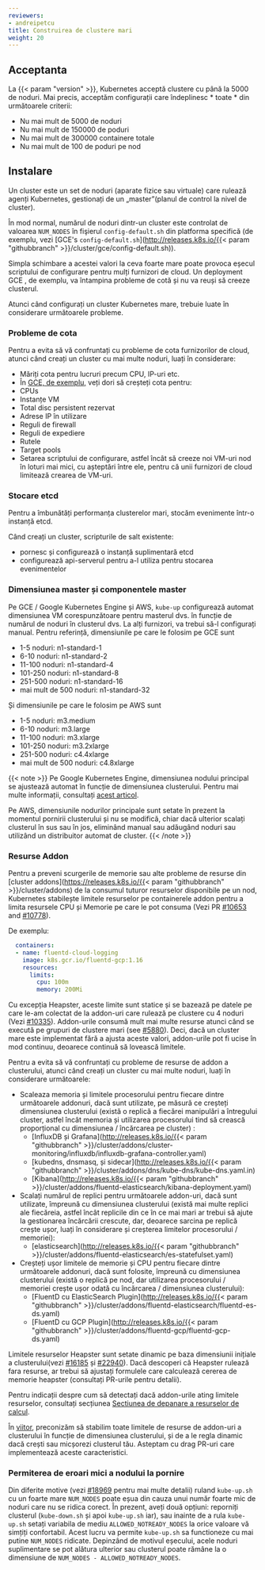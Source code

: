 ```yaml
---
reviewers:
- andreipetcu
title: Construirea de clustere mari
weight: 20
---
```


## Acceptanta

La {{< param "version" >}}, Kubernetes acceptă clustere cu până la 5000 de noduri. Mai precis, acceptăm configurații care îndeplinesc * toate * din următoarele criterii:

* Nu mai mult de 5000 de noduri
* Nu mai mult de 150000 de poduri
* Nu mai mult de 300000 containere totale
* Nu mai mult de 100 de poduri pe nod


## Instalare

Un cluster este un set de noduri (aparate fizice sau virtuale) care rulează agenți Kubernetes, gestionați de un „master”(planul de control la nivel de cluster).

În mod normal, numărul de noduri dintr-un cluster este controlat de valoarea `NUM_NODES` în fişierul `config-default.sh` din platforma specifică   (de exemplu, vezi [GCE's `config-default.sh`](http://releases.k8s.io/{{< param "githubbranch" >}}/cluster/gce/config-default.sh)).

Simpla schimbare a acestei valori la ceva foarte mare poate provoca eșecul scriptului de configurare pentru mulți furnizori de cloud. Un deployment GCE , de exemplu, va întampina probleme de cotă și nu va reuși să creeze clusterul.

Atunci când configurați un cluster Kubernetes mare, trebuie luate în considerare următoarele probleme.

### Probleme de cota

Pentru a evita să vă confruntați cu probleme de cota furnizorilor de cloud, atunci când creați un cluster cu mai multe noduri, luați în considerare:

* Măriți cota pentru lucruri precum CPU, IP-uri etc.
* În [GCE, de exemplu,](https://cloud.google.com/compute/docs/resource-quotas) veți dori să creșteți cota pentru:
* CPUs
* Instanțe VM
* Total disc persistent rezervat
* Adrese IP în utilizare
* Reguli de firewall
* Reguli de expediere
* Rutele
* Target pools
* Setarea scriptului de configurare, astfel încât să creeze noi VM-uri nod în loturi mai mici, cu așteptări între ele, pentru că unii furnizori de cloud limitează crearea de VM-uri.

### Stocare etcd

Pentru a îmbunătăți performanța clusterelor mari, stocăm evenimente într-o instanță etcd.

Când creați un cluster, scripturile de salt existente:

* pornesc și configurează o instanță suplimentară etcd
* configurează api-serverul pentru a-l utiliza pentru stocarea evenimentelor

### Dimensiunea master și componentele master

Pe GCE / Google Kubernetes Engine și AWS, `kube-up` configurează automat dimensiunea VM corespunzătoare pentru masterul dvs. în funcție de numărul de noduri
în clusterul dvs. La alți furnizori, va trebui să-l configurați manual. Pentru referință, dimensiunile pe care le folosim pe GCE sunt

* 1-5 noduri: n1-standard-1
* 6-10 noduri: n1-standard-2
* 11-100 noduri: n1-standard-4
* 101-250 noduri: n1-standard-8
* 251-500 noduri: n1-standard-16
* mai mult de 500 noduri: n1-standard-32

Și dimensiunile pe care le folosim pe AWS sunt

* 1-5 noduri: m3.medium
* 6-10 noduri: m3.large
* 11-100 noduri: m3.xlarge
* 101-250 noduri: m3.2xlarge
* 251-500 noduri: c4.4xlarge
* mai mult de 500 noduri: c4.8xlarge

{{< note >}}
Pe Google Kubernetes Engine, dimensiunea nodului principal se ajustează automat în funcție de dimensiunea clusterului. Pentru mai multe informații, consultați [acest articol](https://cloudplatform.googleblog.com/2017/11/Cutting-Cluster-Management-Fees-on-Google-Kubernetes-Engine.html).

Pe AWS, dimensiunile nodurilor principale sunt setate în prezent la momentul pornirii clusterului și nu se modifică, chiar dacă ulterior scalați clusterul în sus sau în jos, eliminând manual sau adăugând noduri sau utilizând un distribuitor automat de cluster.
{{< /note >}}

### Resurse Addon

Pentru a preveni scurgerile de memorie sau alte probleme de resurse din [cluster addons](https://releases.k8s.io/{{< param "githubbranch" >}}/cluster/addons) de la consumul tuturor resurselor disponibile pe un nod, Kubernetes stabilește limitele resurselor pe containerele addon pentru a limita resursele CPU și Memorie pe care le pot consuma (Vezi PR [#10653](http://pr.k8s.io/10653/files) and [#10778](http://pr.k8s.io/10778/files)).

De exemplu:

```yaml
  containers:
  - name: fluentd-cloud-logging
    image: k8s.gcr.io/fluentd-gcp:1.16
    resources:
      limits:
        cpu: 100m
        memory: 200Mi
```

Cu excepția Heapster, aceste limite sunt statice și se bazează pe datele pe care le-am colectat de la addon-uri care rulează pe clustere cu 4 noduri (Vezi [#10335](http://issue.k8s.io/10335#issuecomment-117861225)). Addon-urile consumă mult mai multe resurse atunci când se execută pe grupuri de clustere mari (see [#5880](http://issue.k8s.io/5880#issuecomment-113984085)). Deci, dacă un cluster mare este implementat fără a ajusta aceste valori, addon-urile pot fi ucise în mod continuu, deoarece continuă să lovească limitele.

Pentru a evita să vă confruntați cu probleme de resurse de addon a clusterului, atunci când creați un cluster cu mai multe noduri, luați în considerare următoarele:

* Scaleaza memoria și limitele procesorului pentru fiecare dintre următoarele addonuri, dacă sunt utilizate, pe măsură ce creșteți dimensiunea clusterului (există o replică a fiecărei manipulări a întregului cluster, astfel încât memoria și utilizarea procesorului tind să crească proporțional cu dimensiunea / încărcarea pe cluster) :
  * [InfluxDB și Grafana](http://releases.k8s.io/{{< param "githubbranch" >}}/cluster/addons/cluster-monitoring/influxdb/influxdb-grafana-controller.yaml)
  * [kubedns, dnsmasq, și sidecar](http://releases.k8s.io/{{< param "githubbranch" >}}/cluster/addons/dns/kube-dns/kube-dns.yaml.in)
  * [Kibana](http://releases.k8s.io/{{< param "githubbranch" >}}/cluster/addons/fluentd-elasticsearch/kibana-deployment.yaml)
* Scalați numărul de replici pentru următoarele addon-uri, dacă sunt utilizate, împreună cu dimensiunea clusterului (există mai multe replici ale fiecăreia, astfel încât replicile din ce în ce mai mari ar trebui să ajute la gestionarea încărcării crescute, dar, deoarece sarcina pe replică crește ușor, luați în considerare și creșterea limitelor procesorului / memoriei):
  * [elasticsearch](http://releases.k8s.io/{{< param "githubbranch" >}}/cluster/addons/fluentd-elasticsearch/es-statefulset.yaml)
* Creșteți ușor limitele de memorie și CPU pentru fiecare dintre următoarele addonuri, dacă sunt folosite, împreună cu dimensiunea clusterului (există o replică pe nod, dar utilizarea procesorului / memoriei crește ușor odată cu încărcarea / dimensiunea clusterului):
  * [FluentD cu ElasticSearch Plugin](http://releases.k8s.io/{{< param "githubbranch" >}}/cluster/addons/fluentd-elasticsearch/fluentd-es-ds.yaml)
  * [FluentD cu GCP Plugin](http://releases.k8s.io/{{< param "githubbranch" >}}/cluster/addons/fluentd-gcp/fluentd-gcp-ds.yaml)

Limitele resurselor Heapster sunt setate dinamic pe baza dimensiunii inițiale a clusterului(vezi [#16185](http://issue.k8s.io/16185)
și [#22940](http://issue.k8s.io/22940)). Dacă descoperi că Heapster rulează
fara resurse, ar trebui să ajustați formulele care calculează cererea de memorie heapster (consultați PR-urile pentru detalii).

Pentru indicații despre cum să detectați dacă addon-urile ating limitele resurselor, consultați secțiunea [Sectiunea de depanare a resurselor de calcul](/docs/concepts/configuration/manage-compute-resources-container/#troubleshooting).

În [viitor](http://issue.k8s.io/13048), preconizăm să stabilim toate limitele de resurse de addon-uri a clusterului în funcție de dimensiunea clusterului, și de a le regla dinamic dacă crești sau micșorezi clusterul tău.
Asteptam cu drag PR-uri care implementează aceste caracteristici.

### Permiterea de eroari mici a nodului la pornire

Din diferite motive (vezi [#18969](https://github.com/kubernetes/kubernetes/issues/18969) pentru mai multe detalii) ruland
`kube-up.sh` cu un foarte mare `NUM_NODES` poate eșua din cauza unui număr foarte mic de noduri care nu se ridica corect.
În prezent, aveți două opțiuni: reporniți clusterul (`kube-down.sh` și apoi `kube-up.sh` iar), sau inainte de
a rula `kube-up.sh` setați variabila de mediu `ALLOWED_NOTREADY_NODES` la orice valoare vă simțiți confortabil. Acest lucru va permite `kube-up.sh` sa functioneze cu mai putine `NUM_NODES` ridicate. Depinzând de
motivul eșecului, acele noduri suplimentare se pot alătura ulterior sau clusterul poate rămâne la o dimensiune de
`NUM_NODES - ALLOWED_NOTREADY_NODES`.
